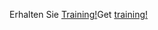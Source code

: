 <span data-ttu-id="93de3-101">Erhalten Sie [Training!](https://docs.microsoft.com/en-us/dynamics365/get-started/training/)</span><span class="sxs-lookup"><span data-stu-id="93de3-101">Get [training!](https://docs.microsoft.com/en-us/dynamics365/get-started/training/)</span></span>
